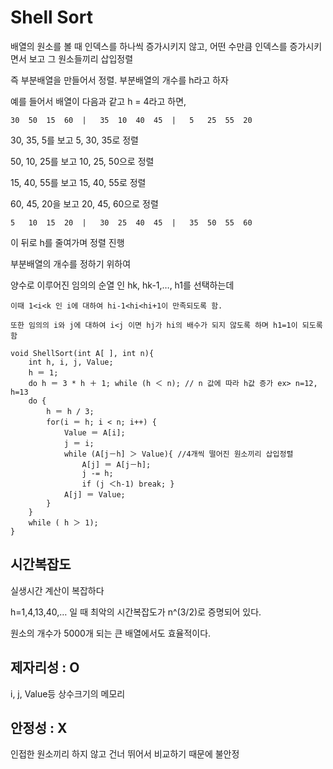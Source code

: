 # Shell Sort

배열의 원소를 볼 때 인덱스를 하나씩 증가시키지 않고, 어떤 수만큼 인덱스를 증가시키면서 보고 그 원소들끼리 삽입정렬

즉 부분배열을 만들어서 정렬. 부분배열의 개수를 h라고 하자

예를 들어서 배열이 다음과 같고 h = 4라고 하면,

~~~
30	50	15  60  |   35  10	40	45  |   5	25	55	20
~~~

30, 35, 5를 보고 5, 30, 35로 정렬

50, 10, 25를 보고 10, 25, 50으로 정렬

15, 40, 55를 보고 15, 40, 55로 정렬

60, 45, 20을 보고 20, 45, 60으로 정렬

~~~
5   10  15  20  |   30  25  40  45  |   35  50  55  60
~~~

이 뒤로 h를 줄여가며 정렬 진행

부분배열의 개수를 정하기 위하여 

양수로 이루어진 임의의 순열 인 hk, hk-1,…, h1를 선택하는데 

~~~
이때 1<i<k 인 i에 대하여 hi-1<hi<hi+1이 만족되도록 함. 

또한 임의의 i와 j에 대하여 i<j 이면 hj가 hi의 배수가 되지 않도록 하며 h1=1이 되도록 함
~~~

~~~
void ShellSort(int A[ ], int n){
    int h, i, j, Value;
    h ＝ 1;
    do h ＝ 3 * h ＋ 1; while (h ＜ n); // n 값에 따라 h값 증가 ex> n=12, h=13
    do { 
        h ＝ h / 3;
        for(i ＝ h; i < n; i++) { 
            Value ＝ A[i];
            j ＝ i;
            while (A[j－h] ＞ Value){ //4개씩 떨어진 원소끼리 삽입정렬
                A[j] ＝ A[j－h]; 
                j -= h;
                if (j ＜h-1) break; }
            A[j] ＝ Value; 
        }
    }
    while ( h ＞ 1); 
}
~~~

## 시간복잡도

실생시간 계산이 복잡하다

h=1,4,13,40,… 일 때 최악의 시간복잡도가 n^(3/2)로 증명되어 있다.

원소의 개수가 5000개 되는 큰 배열에서도 효율적이다.

## 제자리성 : O

i, j, Value등 상수크기의 메모리

## 안정성 : X

인접한 원소끼리 하지 않고 건너 뛰어서 비교하기 때문에 불안정

